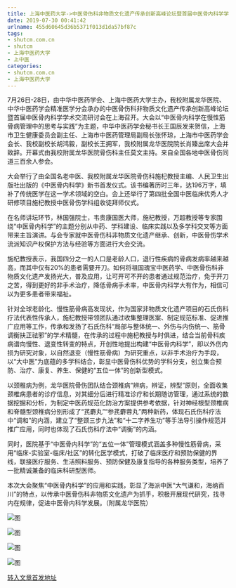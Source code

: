 ```yaml
---
title: 上海中医药大学->中医骨伤科非物质文化遗产传承创新高峰论坛暨首届中医骨内科学学术交流研讨会在上海召开 | shutcm.com.cn
date: 2019-07-30 00:41:42
urlname: 455d60645d36b5371f013d1da57bf87c
tags: 
- shutcm.com.cn
- shutcm
- 上海中医药大学
- 上中医
categories:
- shutcm.com.cn
- 上海中医药大学
---
```



7月26日-28日，由中华中医药学会、上海中医药大学主办，我校附属龙华医院、中华中医药学会精准医学分会承办的中医骨伤科非物质文化遗产传承创新高峰论坛暨首届中医骨内科学学术交流研讨会在上海召开。大会以“中医骨内科学在慢性筋骨病管理中的思考与实践”为主题，中华中医药学会秘书长王国辰发来贺信，上海市卫生健康委员会副主任、上海市中医药管理局副局长张怀琼，上海市中医药学会会长、我校副校长胡鸿毅，副校长王拥军，我校附属龙华医院院长肖臻出席大会并致辞。开幕式由我校附属龙华医院骨伤科主任莫文主持。来自全国各地中医骨伤同道三百余人参会。

大会举行了由全国名老中医、我校附属龙华医院骨伤科施杞教授主编、人民卫生出版社出版的《中医骨内科学》新书首发仪式。该书编著历时三年，达196万字，填补了传统医学在这一学术领域的空白。会上还举行了第四批全国中医临床优秀人才研修项目施杞教授中医骨伤学科组收徒拜师仪式。

在名师讲坛环节，林国强院士，韦贵康国医大师，施杞教授，万超教授等专家围绕“中医骨内科学”的主题分别从中药、学科建设、临床实践以及多学科交叉等方面带来主旨演讲。与会专家就中医骨伤科非物质文化遗产继承、创新，中医骨伤学术流派知识产权保护方法与经验等方面进行大会交流。

施杞教授表示，我国四分之一的人口是老龄人口，退行性疾病的骨病发病率越来越高，而其中仅有20%的患者需要开刀。如何将祖国瑰宝中医药学、中医骨伤科非物质文化遗产发扬光大，普及应用，让可开可不开的患者通过规范治疗，免于开刀之苦，得到更好的非手术治疗，降低骨病手术率，中医骨内科学大有作为，相信可以为更多患者带来福祉。 

针对全球老龄化、慢性筋骨病高发现状，作为国家非物质文化遗产项目的石氏伤科疗法代表性传承人，施杞教授带领团队通过收集整理医案、制定规范标准、促进推广应用等工作，传承和发扬了石氏伤科“局部与整体统一、外伤与内伤统一、筋骨调衡扶正祛邪”的学术精髓，在传承的过程中施杞教授与时俱进，结合当前骨科疾病谱向慢性、退变性转变的特点，开创性地提出构建“中医骨内科学”，即以外伤内损为研究对象，以自然退变（慢性筋骨病）为研究重点，以非手术治疗为手段，以“大中医”为底蕴的多学科结合，彰显中医骨伤科优势的学科分支，创立集合预防、治疗、康复、养生、保健的“五位一体”的创新型模式。

以颈椎病为例，龙华医院骨伤团队结合颈椎病“辨病，辨证，辨型”原则，全面收集颈椎病患者的诊疗信息，对其细分后进行精准诊疗和长期随访管理，通过系统的数据挖掘和分析，为制定中医药规范化防治方案提供参考依据，针对神经根型颈椎病和脊髓型颈椎病分别形成了“芪麝丸”“参芪麝蓉丸”两种新药，体现石氏伤科疗法中“调和”的内涵，建立了“整颈三步九法”和“十二字养生功”等手法导引操作规范并推广应用，同时也体现了石氏伤科疗法中“调衡”的内涵。

同时，医院基于“中医骨内科学”的“五位一体”管理模式涵盖多种慢性筋骨病，采用“临床-实验室-临床/社区”的转化医学模式，打破了临床医疗和预防保健的界线，联接医疗服务、生活照料服务、预防保健及康复指导的各种服务类型，培养了一批精诚兼备的临床科研型医师。

本次大会聚焦“中医骨内科学”的应用和实践，彰显了海派中医“大气谦和，海纳百川”的特点，以传承中医骨伤科非物质文化遗产为抓手，积极开展现代研究，找寻内在规律，促进中医骨内科学发展。（附属龙华医院）



![图](http://www.shutcm.edu.cn/_upload/article/images/d6/6f/d9ded6a84f8bac4aff09d34b57a2/a45c5acc-5fdc-4c8c-a66d-9bc87eed434c.jpg)

![图](http://www.shutcm.edu.cn/_upload/article/images/d6/6f/d9ded6a84f8bac4aff09d34b57a2/6f47da0d-382e-4472-849f-65088586f38e.jpg)

![图](http://www.shutcm.edu.cn/_upload/article/images/d6/6f/d9ded6a84f8bac4aff09d34b57a2/ee89eb3b-aa94-4344-94d6-30576b85a643.jpg)

![图](http://www.shutcm.edu.cn/_upload/article/images/d6/6f/d9ded6a84f8bac4aff09d34b57a2/f447c71f-ee88-4556-867c-a825088c91e1.jpg)

[转入文章首发地址](http://www.shutcm.edu.cn/2019/0729/c973a111861/page.htm)